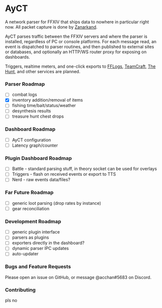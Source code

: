 # AyCT
A network parser for FFXIV that ships data to nowhere in particular right now. All
packet capture is done by [Zanarkand](https://github.com/ayyaruq/zanarkand).

AyCT parses traffic between the FFXIV servers and where the parser is installed,
regardless of PC or console platforms. For each message read, an event is dispatched
to parser routines, and then published to external sites or databases, and optionally
an HTTP/WS router proxy for exposing on dashboards.

Triggers, realtime meters, and one-click exports to [FFLogs](https://www.fflogs.com),
[TeamCraft](https://ffxivteamcraft.com), [The Hunt](https://ffxiv-the-hunt.net),
and other services are planned.

### Parser Roadmap
- [ ] combat logs
- [x] inventory addition/removal of items
- [ ] fishing time/bait/status/weather
- [ ] desynthesis results
- [ ] treasure hunt chest drops

### Dashboard Roadmap
- [ ] AyCT configuration
- [ ] Latency graph/counter

### Plugin Dashboard Roadmap
- [ ] Battle - standard parsing stuff, in theory socket can be used for overlays
- [ ] Triggers - flash on received events or export to TTS
- [ ] Nerd - raw events data/files?

### Far Future Roadmap
- [ ] generic loot parsing (drop rates by instance)
- [ ] gear reconciliation

### Development Roadmap
- [ ] generic plugin interface
- [ ] parsers as plugins
- [ ] exporters directly in the dashboard?
- [ ] dynamic parser IPC updates
- [ ] auto-updater

### Bugs and Feature Requests
Please open an issue on GitHub, or message @acchan#5683 on Discord.

### Contributing
pls no

